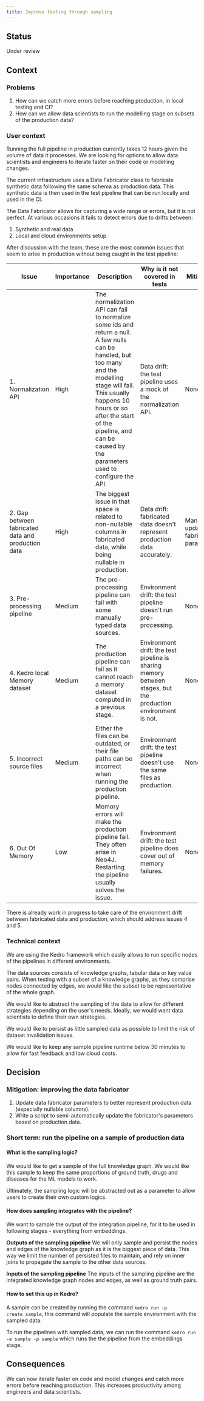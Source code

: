 ```yaml
---
title: Improve testing through sampling
--- 
```


## Status

Under review

## Context

### Problems

1. How can we catch more errors before reaching production, in local testing and CI?
2. How can we allow data scientists to run the modelling stage on subsets of the production data?

### User context 

Running the full pipeline in production currently takes 12 hours given the volume of data it processes. We are looking for options to allow data scientists and engineers to iterate faster on their code or modelling changes. 

The current infrastructure uses a Data Fabricator class to fabricate synthetic data following the same schema as production data. This synthetic data is then used in the test pipeline that can be run locally and used in the CI.

The Data Fabricator allows for capturing a wide range or errors, but it is not perfect. At various occasions it fails to detect errors due to drifts between:

1. Synthetic and real data 
2. Local and cloud environments setup

After discussion with the team, these are the most common issues that seem to arise in production without being caught in the test pipeline:

| Issue | Importance | Description | Why is it not covered in tests | Mitigation |
| ------------- | ------------- | ------------- | ------------- | ------------- |
| 1. Normalization API | High | The normalization API can fail to normalize some ids and return a null. A few nulls can be handled, but too many and the modelling stage will fail. This usually happens 10 hours or so after the start of the pipeline, and can be caused by the parameters used to configure the API. | Data drift: the test pipeline uses a mock of the normalization API. | None |  
| 2. Gap between fabricated data and production data | High | The biggest issue in that space is related to non-nullable columns in fabricated data, while being nullable in production. | Data drift: fabricated data doesn't represent production data accurately. | Manually update fabricator parameters |
| 3. Pre-processing pipeline | Medium | The pre-processing pipeline can fail with some manually typed data sources. | Environment drift: the test pipeline doesn't run pre-processing. | None |
| 4. Kedro local Memory dataset | Medium | The production pipeline can fail as it cannot reach a memory dataset computed in a previous stage. | Environment drift: the test pipeline is sharing memory between stages, but the production environment is not. | None |
| 5. Incorrect source files | Medium | Either the files can be outdated, or their file paths can be incorrect when running the production pipeline. | Environment drift: the test pipeline doesn't use the same files as production. | None |
| 6. Out Of Memory | Low | Memory errors will make the production pipeline fail. They often arise in Neo4J. Restarting the pipeline usually solves the issue. | Environment drift: the test pipeline does cover out of memory failures. | None |

There is already work in progress to take care of the environment drift between fabricated data and production, which should address issues 4 and 5.

### Technical context

We are using the Kedro framework which easily allows to run specific nodes of the pipelines in different environments.

The data sources consists of knowledge graphs, tabular data or key value pairs. When testing with a subset of a knowledge graphs, as they comprise nodes connected by edges, we would like the subset to be representative of the whole graph.

We would like to abstract the sampling of the data to allow for different strategies depending on the user's needs. Ideally, we would want data scientists to define their own strategies.

We would like to persist as little sampled data as possible to limit the risk of dataset invalidation issues.

We would like to keep any sample pipeline runtime below 30 minutes to allow for fast feedback and low cloud costs.

## Decision

### Mitigation: improving the data fabricator

1. Update data fabricator parameters to better represent production data (especially nullable columns). 
2. Write a script to semi-automatically update the fabricator's parameters based on production data.

### Short term: run the pipeline on a sample of production data 

#### What is the sampling logic?

We would like to get a sample of the full knowledge graph. We would like this sample to keep the same proportions of ground truth, drugs and diseases for the ML models to work.

Ultimately, the sampling logic will be abstracted out as a parameter to allow users to create their own custom logics.

#### How does sampling integrates with the pipeline?

We want to sample the output of the integration pipeline, for it to be used in following stages - everything from embeddings.

__Outputs of the sampling pipeline__
 We will only sample and persist the nodes and edges of the knowledge graph as it is the biggest piece of data. This way we limit the number of persisted files to maintain, and rely on inner joins to propagate the sample to the other data sources.

__Inputs of the sampling pipeline__
The inputs of the sampling pipeline are the integrated knowledge graph nodes and edges, as well as ground truth pairs.

#### How to set this up in Kedro?

A sample can be created by running the command `kedro run -p create_sample`, this command will populate the sample environment with the sampled data.

To run the pipelines with sampled data, we can run the command `kedro run -e sample -p sample` which runs the the pipeline from the embeddings stage.

## Consequences

We can now iterate faster on code and model changes and catch more errors before reaching production. This increases productivity among engineers and data scientists.
